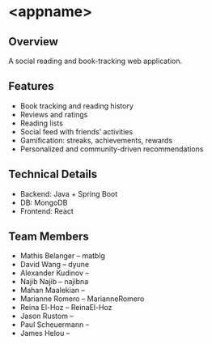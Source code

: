 # \<appname>

## Overview
A social reading and book-tracking web application. 

## Features
- Book tracking and reading history
- Reviews and ratings
- Reading lists
- Social feed with friends’ activities
- Gamification: streaks, achievements, rewards
- Personalized and community-driven recommendations

## Technical Details
- Backend: Java + Spring Boot
- DB: MongoDB
- Frontend: React 

## Team Members
- Mathis Belanger – matblg 
- David Wang – dyune  
- Alexander Kudinov – <github id>  
- Najib Najib – najibna
- Mahan Maalekian – <github id>  
- Marianne Romero – MarianneRomero  
- Reina El-Hoz – ReinaEl-Hoz
- Jason Rustom – <github id>  
- Paul Scheuermann – <github id>  
- James Helou – <github id>  
